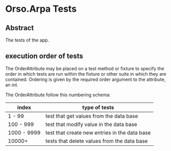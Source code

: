 # Orso.Arpa Tests

## Abstract
The tests of the app.

## execution order of tests

The OrderAttribute may be placed on a test method or fixture to specify the order in
which tests are run within the fixture or other suite in which they are contained.
Ordering is given by the required order argument to the attribute, an int.

The OrderAttribute follow this numbering schema:

index       | type of tests
-----       | ------
1 - 99      | test that get values from the data base
100 - 999   | test that modify value in the data base
1000 - 9999 | test that create new entries in the data base
10000+      | tests that delete values from the data base

